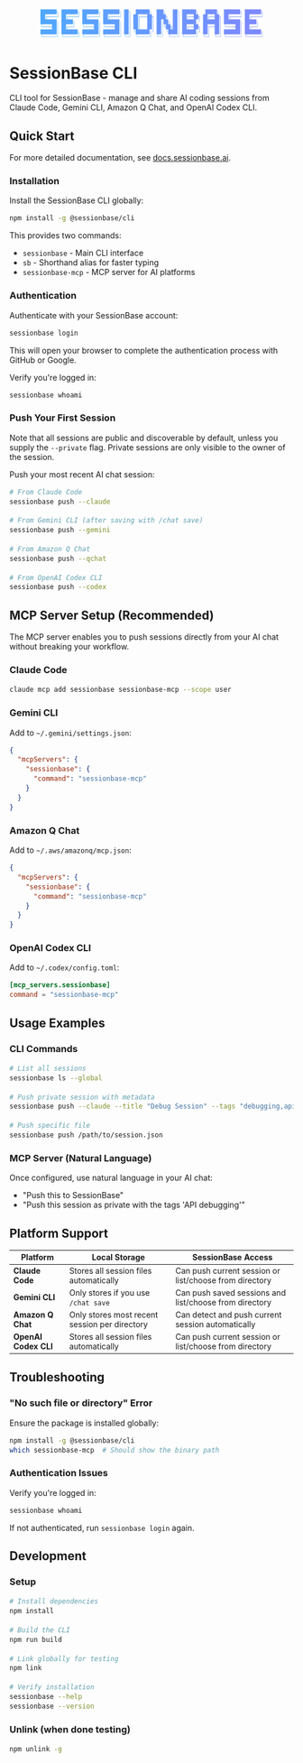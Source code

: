 <p align="center">
  <img src="./sessionbase-logo.png" alt="SessionBase" width="400" />
</p>

# SessionBase CLI

CLI tool for SessionBase - manage and share AI coding sessions from Claude Code, Gemini CLI, Amazon Q Chat, and OpenAI Codex CLI.

## Quick Start

For more detailed documentation, see [docs.sessionbase.ai](https://docs.sessionbase.ai).

### Installation

Install the SessionBase CLI globally:

```bash
npm install -g @sessionbase/cli
```

This provides two commands:
- `sessionbase` - Main CLI interface
 - `sb` - Shorthand alias for faster typing 
- `sessionbase-mcp` - MCP server for AI platforms

### Authentication

Authenticate with your SessionBase account:

```bash
sessionbase login
```

This will open your browser to complete the authentication process with GitHub or Google.

Verify you're logged in:

```bash
sessionbase whoami
```

### Push Your First Session

Note that all sessions are public and discoverable by default, unless you supply the `--private` flag. Private sessions are only visible to the owner of the session.

Push your most recent AI chat session:

```bash
# From Claude Code
sessionbase push --claude

# From Gemini CLI (after saving with /chat save)
sessionbase push --gemini

# From Amazon Q Chat
sessionbase push --qchat

# From OpenAI Codex CLI
sessionbase push --codex
```

## MCP Server Setup (Recommended)

The MCP server enables you to push sessions directly from your AI chat without breaking your workflow.

### Claude Code

```bash
claude mcp add sessionbase sessionbase-mcp --scope user
```

### Gemini CLI

Add to `~/.gemini/settings.json`:

```json
{
  "mcpServers": {
    "sessionbase": {
      "command": "sessionbase-mcp"
    }
  }
}
```

### Amazon Q Chat

Add to `~/.aws/amazonq/mcp.json`:

```json
{
  "mcpServers": {
    "sessionbase": {
      "command": "sessionbase-mcp"
    }
  }
}
```

### OpenAI Codex CLI

Add to `~/.codex/config.toml`:

```toml
[mcp_servers.sessionbase]
command = "sessionbase-mcp"
```

## Usage Examples

### CLI Commands

```bash
# List all sessions
sessionbase ls --global

# Push private session with metadata
sessionbase push --claude --title "Debug Session" --tags "debugging,api" --private

# Push specific file
sessionbase push /path/to/session.json
```

### MCP Server (Natural Language)

Once configured, use natural language in your AI chat:

- "Push this to SessionBase"
- "Push this session as private with the tags 'API debugging'"

## Platform Support

| Platform | Local Storage | SessionBase Access |
|----------|----------------|-------------------|
| **Claude Code** | Stores all session files automatically | Can push current session or list/choose from directory |
| **Gemini CLI** | Only stores if you use `/chat save` | Can push saved sessions and list/choose from directory |
| **Amazon Q Chat** | Only stores most recent session per directory | Can detect and push current session automatically |
| **OpenAI Codex CLI** | Stores all session files automatically | Can push current session or list/choose from directory |

## Troubleshooting

### "No such file or directory" Error

Ensure the package is installed globally:

```bash
npm install -g @sessionbase/cli
which sessionbase-mcp  # Should show the binary path
```

### Authentication Issues

Verify you're logged in:

```bash
sessionbase whoami
```

If not authenticated, run `sessionbase login` again.

## Development

### Setup
```bash
# Install dependencies
npm install

# Build the CLI
npm run build

# Link globally for testing
npm link

# Verify installation
sessionbase --help
sessionbase --version
```

### Unlink (when done testing)
```bash
npm unlink -g
```
